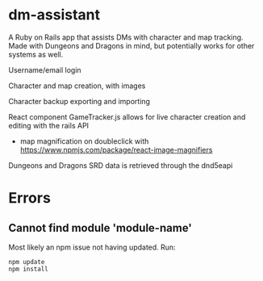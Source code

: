 # dm-assistant

A Ruby on Rails app that assists DMs with character and map tracking. Made with Dungeons and Dragons in mind, but potentially works for other systems as well.

Username/email login

Character and map creation, with images

Character backup exporting and importing

React component GameTracker.js allows for live character creation and editing with the rails API
  - map magnification on doubleclick with https://www.npmjs.com/package/react-image-magnifiers

Dungeons and Dragons SRD data is retrieved through the dnd5eapi



# Errors

## Cannot find module 'module-name'

Most likely an npm issue not having updated. Run:
```
npm update
npm install
```

